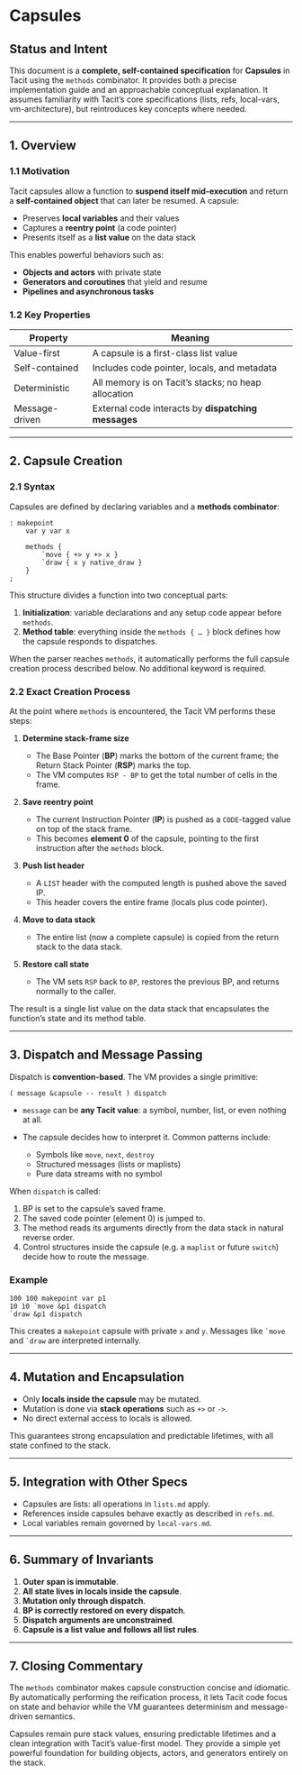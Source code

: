 # Capsules

## Status and Intent

This document is a **complete, self-contained specification** for **Capsules** in Tacit using the `methods` combinator.  It provides both a precise implementation guide and an approachable conceptual explanation.  It assumes familiarity with Tacit’s core specifications (lists, refs, local-vars, vm-architecture), but reintroduces key concepts where needed.

---

## 1. Overview

### 1.1 Motivation

Tacit capsules allow a function to **suspend itself mid-execution** and return a **self-contained object** that can later be resumed.  A capsule:

* Preserves **local variables** and their values
* Captures a **reentry point** (a code pointer)
* Presents itself as a **list value** on the data stack

This enables powerful behaviors such as:

* **Objects and actors** with private state
* **Generators and coroutines** that yield and resume
* **Pipelines and asynchronous tasks**

### 1.2 Key Properties

| Property       | Meaning                                             |
| -------------- | --------------------------------------------------- |
| Value-first    | A capsule is a first-class list value               |
| Self-contained | Includes code pointer, locals, and metadata         |
| Deterministic  | All memory is on Tacit’s stacks; no heap allocation |
| Message-driven | External code interacts by **dispatching messages** |

---

## 2. Capsule Creation

### 2.1 Syntax

Capsules are defined by declaring variables and a **methods combinator**:

```tacit
: makepoint
    var y var x

    methods {
        `move { +> y +> x }
        `draw { x y native_draw }
    }
;
```

This structure divides a function into two conceptual parts:

1. **Initialization**: variable declarations and any setup code appear before `methods`.
2. **Method table**: everything inside the `methods { … }` block defines how the capsule responds to dispatches.

When the parser reaches `methods`, it automatically performs the full capsule creation process described below.  No additional keyword is required.

### 2.2 Exact Creation Process

At the point where `methods` is encountered, the Tacit VM performs these steps:

1. **Determine stack-frame size**

   * The Base Pointer (**BP**) marks the bottom of the current frame; the Return Stack Pointer (**RSP**) marks the top.
   * The VM computes `RSP - BP` to get the total number of cells in the frame.

2. **Save reentry point**

   * The current Instruction Pointer (**IP**) is pushed as a `CODE`-tagged value on top of the stack frame.
   * This becomes **element 0** of the capsule, pointing to the first instruction after the `methods` block.

3. **Push list header**

   * A `LIST` header with the computed length is pushed above the saved IP.
   * This header covers the entire frame (locals plus code pointer).

4. **Move to data stack**

   * The entire list (now a complete capsule) is copied from the return stack to the data stack.

5. **Restore call state**

   * The VM sets `RSP` back to `BP`, restores the previous BP, and returns normally to the caller.

The result is a single list value on the data stack that encapsulates the function’s state and its method table.

---

## 3. Dispatch and Message Passing

Dispatch is **convention-based**.  The VM provides a single primitive:

```
( message &capsule -- result ) dispatch
```

* `message` can be **any Tacit value**: a symbol, number, list, or even nothing at all.
* The capsule decides how to interpret it.  Common patterns include:

  * Symbols like `move`, `next`, `destroy`
  * Structured messages (lists or maplists)
  * Pure data streams with no symbol

When `dispatch` is called:

1. BP is set to the capsule’s saved frame.
2. The saved code pointer (element 0) is jumped to.
3. The method reads its arguments directly from the data stack in natural reverse order.
4. Control structures inside the capsule (e.g. a `maplist` or future `switch`) decide how to route the message.

### Example

```tacit
100 100 makepoint var p1
10 10 `move &p1 dispatch
`draw &p1 dispatch
```

This creates a `makepoint` capsule with private `x` and `y`. Messages like `` `move `` and `` `draw `` are interpreted internally.

---

## 4. Mutation and Encapsulation

* Only **locals inside the capsule** may be mutated.
* Mutation is done via **stack operations** such as `+>` or `->`.
* No direct external access to locals is allowed.

This guarantees strong encapsulation and predictable lifetimes, with all state confined to the stack.

---

## 5. Integration with Other Specs

* Capsules are lists: all operations in `lists.md` apply.
* References inside capsules behave exactly as described in `refs.md`.
* Local variables remain governed by `local-vars.md`.

---

## 6. Summary of Invariants

1. **Outer span is immutable**.
2. **All state lives in locals inside the capsule**.
3. **Mutation only through dispatch**.
4. **BP is correctly restored on every dispatch**.
5. **Dispatch arguments are unconstrained**.
6. **Capsule is a list value and follows all list rules**.

---

## 7. Closing Commentary

The `methods` combinator makes capsule construction concise and idiomatic.  By automatically performing the reification process, it lets Tacit code focus on state and behavior while the VM guarantees determinism and message-driven semantics.

Capsules remain pure stack values, ensuring predictable lifetimes and a clean integration with Tacit’s value-first model. They provide a simple yet powerful foundation for building objects, actors, and generators entirely on the stack.

